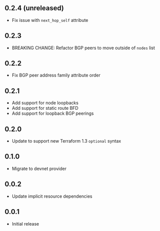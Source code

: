 ## 0.2.4 (unreleased)

- Fix issue with `next_hop_self` attribute

## 0.2.3

- BREAKING CHANGE: Refactor BGP peers to move outside of `nodes` list

## 0.2.2

- Fix BGP peer address family attribute order

## 0.2.1

- Add support for node loopbacks
- Add support for static route BFD
- Add support for loopback BGP peerings

## 0.2.0

- Update to support new Terraform 1.3 `optional` syntax

## 0.1.0

- Migrate to devnet provider

## 0.0.2

- Update implicit resource dependencies

## 0.0.1

- Initial release
